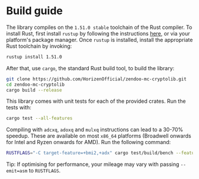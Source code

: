 # Build guide

The library compiles on the `1.51.0 stable` toolchain of the Rust compiler. To install Rust, first install `rustup` by following the instructions [here](https://rustup.rs/), or via your platform's package manager. Once `rustup` is installed, install the appropriate Rust toolchain by invoking:
```bash
rustup install 1.51.0
```
After that, use `cargo`, the standard Rust build tool, to build the library:
```bash
git clone https://github.com/HorizenOfficial/zendoo-mc-cryptolib.git
cd zendoo-mc-cryptolib
cargo build --release
```
This library comes with unit tests for each of the provided crates. Run the tests with:
```bash
cargo test --all-features 
```
Compiling with `adcxq`, `adoxq` and `mulxq` instructions can lead to a 30-70% speedup. These are available on most `x86_64` platforms (Broadwell onwards for Intel and Ryzen onwards for AMD). Run the following command:
```bash
RUSTFLAGS="-C target-feature=+bmi2,+adx" cargo test/build/bench --features asm
```
Tip: If optimising for performance, your mileage may vary with passing `--emit=asm` to `RUSTFLAGS`.
